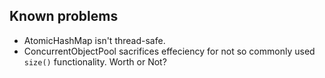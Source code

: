 ## Known problems
- AtomicHashMap isn't thread-safe.
- ConcurrentObjectPool sacrifices effeciency for not so commonly used `size()` functionality. Worth or Not?

